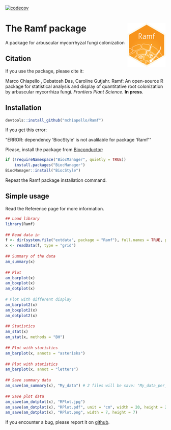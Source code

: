 [![codecov](https://codecov.io/gh/mchiapello/Ramf/branch/master/graph/badge.svg)](https://codecov.io/gh/mchiapello/Ramf)

# The **Ramf** package <img src="inst/extdata/Ramf.png" align="right" alt="" width="120" />
A package for arbuscular mycorrhyzal fungi colonization

## Citation
If you use the package, please cite it:

Marco Chiapello , Debatosh Das, Caroline Gutjahr. Ramf: An open-source R package for statistical analysis and display of quantitative root colonization by arbuscular mycorrhiza fungi. _Frontiers Plant Science_. **In press**.

## Installation
```r
devtools::install_github("mchiapello/Ramf")
```

If you get this error:

"ERROR: dependency 'BiocStyle' is not avalilable for package 'Ramf'"

Please, install the package from [Bioconductor](http://bioconductor.org/):

```r
if (!requireNamespace("BiocManager", quietly = TRUE))
    install.packages("BiocManager")
BiocManager::install("BiocStyle")
```

Repeat the Ramf package installation command.

## Simple usage
Read the Reference page for more information.


```r
## Load library
library(Ramf)

## Read data in
f <- dir(system.file("extdata", package = "Ramf"), full.names = TRUE, pattern = "grid.csv")
x <- readData(f, type = "grid")

## Summary of the data
am_summary(x)

## Plot
am_barplot(x)
am_boxplot(x)
am_dotplot(x)

# Plot with different display
am_barplot2(x)
am_boxplot2(x)
am_dotplot2(x)

## Statistics
am_stat(x)
am_stat(x, methods = "BH")

## Plot with statistics
am_barplot(x, annots = "asterisks")

## Plot with statistics
am_barplot(x, annot = "letters")

## Save summary data
am_save(am_summary(x), "My_data") # 2 files will be save: "My_data_per_Sample.csv" and "My_data_per_Replicate.csv"

## Save plot data
am_save(am_dotplot(x), "RPlot.jpg")
am_save(am_dotplot(x), "RPlot.pdf", unit = "cm", width = 20, height = 20, dpi = 300) # set image unit, dimention and quality
am_save(am_dotplot(x), "RPlot.png", width = 7, height = 7)
```



If you encounter a bug, please report it on [github](https://github.com/mchiapello/Ramf/issues).

